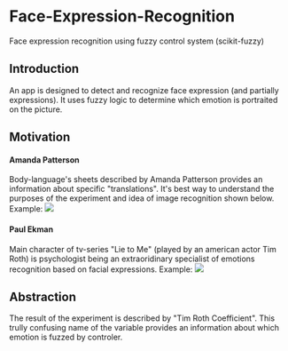 # Face-Expression-Recognition

Face expression recognition using fuzzy control system (scikit-fuzzy)

## Introduction

An app is designed to detect and recognize face expression (and partially expressions). It uses fuzzy logic to determine which emotion is portraited on the picture.

## Motivation

#### Amanda Patterson

Body-language's sheets described by Amanda Patterson provides an information about specific "translations". It's best way to understand the purposes of the experiment and idea of image recognition shown below.
Example:
![](https://github.com/khoczkiewicz/Face-Expression-Recognition/readme-images/Cheat-Sheets-For-Body-Language-Part-1.jpg)

#### Paul Ekman

Main character of tv-series "Lie to Me" (played by an american actor Tim Roth) is psychologist being an extraoridinary specialist of emotions recognition based on facial expressions.
Example:
![](https://github.com/khoczkiewicz/Face-Expression-Recognition/tim_roth_images/5.-Paul-Ekman-lie-detector-.jpg)

## Abstraction

The result of the experiment is described by "Tim Roth Coefficient". This trully confusing name of the variable provides an information about which emotion is fuzzed by controler.